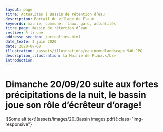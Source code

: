 ```yaml
---
layout: page
titre: Actualités | Bassin de rétention d’eau
description: Portail du village de Flaux
keywords: mairie, commune, flaux, gard, actualités
titre_page: Bassin de rétention d’eau
section: À la une
addresse_section: /actualites.html
date_texte: 8 juin 2020
date: 2020-06-08
illustration: /assets/illustrations/eauinnondlandscape_980.JPG
description_illustration: La Mairie de Flaux.</br>
introduction: 
---
```

# Dimanche 20/09/20 suite aux fortes précipitations de la nuit, le bassin joue son rôle d’écrêteur d’orage!

![Some alt text](assets/images/20_Bassin images.pdf){:class="img-responsive"}



